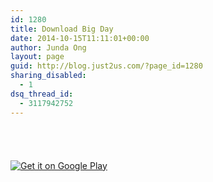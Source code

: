 ```yaml
---
id: 1280
title: Download Big Day
date: 2014-10-15T11:11:01+00:00
author: Junda Ong
layout: page
guid: http://blog.just2us.com/?page_id=1280
sharing_disabled:
  - 1
dsq_thread_id:
  - 3117942752
---
```

<a href="https://itunes.apple.com/app/id893058438?at=11luru" onclick="__gaTracker('send', 'event', 'outbound-article', 'https://itunes.apple.com/app/id893058438?at=11luru', '');" target="itunes_store" style="display:inline-block;overflow:hidden;background:url(https://linkmaker.itunes.apple.com/htmlResources/assets/en_us//images/web/linkmaker/badge_appstore-lrg.png) no-repeat;width:135px;height:40px;@media only screen{background-image:url(https://linkmaker.itunes.apple.com/htmlResources/assets/en_us//images/web/linkmaker/badge_appstore-lrg.svg);}"></a>

<a href="https://play.google.com/store/apps/details?id=com.just2me.bigday" onclick="__gaTracker('send', 'event', 'outbound-article', 'https://play.google.com/store/apps/details?id=com.just2me.bigday', '\n');"><img alt="Get it on Google Play" src="https://developer.android.com/images/brand/en_generic_rgb_wo_45.png" /><br /> </a>

<div style="font-size:0px;height:0px;line-height:0px;margin:0;padding:0;clear:both">
</div>